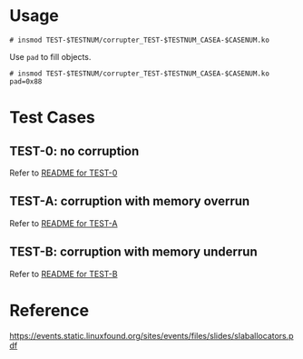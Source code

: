 # Usage

~~~
# insmod TEST-$TESTNUM/corrupter_TEST-$TESTNUM_CASEA-$CASENUM.ko
~~~

Use `pad` to fill objects.

~~~
# insmod TEST-$TESTNUM/corrupter_TEST-$TESTNUM_CASEA-$CASENUM.ko pad=0x88
~~~

# Test Cases
## TEST-0: no corruption
Refer to [README for TEST-0](TEST-0/README.md)

## TEST-A: corruption with memory overrun
Refer to [README for TEST-A](TEST-A/README.md)

## TEST-B: corruption with memory underrun
Refer to [README for TEST-B](TEST-B/README.md)

# Reference
<https://events.static.linuxfound.org/sites/events/files/slides/slaballocators.pdf>
